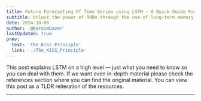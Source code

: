 ```yaml
---
title: Future Forecasting Of Time Series using LSTM - A Quick Guide For Business Leaders
subtitle: Unlock the power of RNNs through the use of long-term memory
date: 2024-10-06
author: '@KareimGazer'
lastUpdated: true
prev:
  text: 'The Kiss Principle'
  link: './The_KISS_Principle'
---
```


This post explains LSTM on a high level — just what you need to know so you can deal with them. If we want even in-depth material please check the references section where you can find the original material. You can view this post as a TLDR reiteration of the resources.

---


